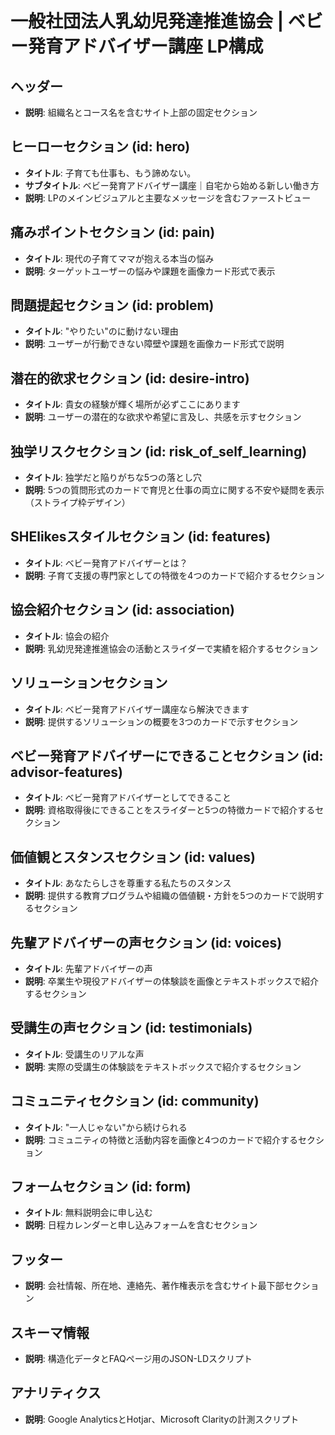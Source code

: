 # 一般社団法人乳幼児発達推進協会 | ベビー発育アドバイザー講座 LP構成

## ヘッダー
- **説明**: 組織名とコース名を含むサイト上部の固定セクション

## ヒーローセクション (id: hero)
- **タイトル**: 子育ても仕事も、もう諦めない。
- **サブタイトル**: ベビー発育アドバイザー講座｜自宅から始める新しい働き方
- **説明**: LPのメインビジュアルと主要なメッセージを含むファーストビュー

## 痛みポイントセクション (id: pain)
- **タイトル**: 現代の子育てママが抱える本当の悩み
- **説明**: ターゲットユーザーの悩みや課題を画像カード形式で表示

## 問題提起セクション (id: problem)
- **タイトル**: "やりたい"のに動けない理由
- **説明**: ユーザーが行動できない障壁や課題を画像カード形式で説明

## 潜在的欲求セクション (id: desire-intro)
- **タイトル**: 貴女の経験が輝く場所が必ずここにあります
- **説明**: ユーザーの潜在的な欲求や希望に言及し、共感を示すセクション

## 独学リスクセクション (id: risk_of_self_learning)
- **タイトル**: 独学だと陥りがちな5つの落とし穴
- **説明**: 5つの質問形式のカードで育児と仕事の両立に関する不安や疑問を表示（ストライプ枠デザイン）

## SHElikesスタイルセクション (id: features)
- **タイトル**: ベビー発育アドバイザーとは？
- **説明**: 子育て支援の専門家としての特徴を4つのカードで紹介するセクション

## 協会紹介セクション (id: association)
- **タイトル**: 協会の紹介
- **説明**: 乳幼児発達推進協会の活動とスライダーで実績を紹介するセクション

## ソリューションセクション
- **タイトル**: ベビー発育アドバイザー講座なら解決できます
- **説明**: 提供するソリューションの概要を3つのカードで示すセクション

## ベビー発育アドバイザーにできることセクション (id: advisor-features)
- **タイトル**: ベビー発育アドバイザーとしてできること
- **説明**: 資格取得後にできることをスライダーと5つの特徴カードで紹介するセクション

## 価値観とスタンスセクション (id: values)
- **タイトル**: あなたらしさを尊重する私たちのスタンス
- **説明**: 提供する教育プログラムや組織の価値観・方針を5つのカードで説明するセクション

## 先輩アドバイザーの声セクション (id: voices)
- **タイトル**: 先輩アドバイザーの声
- **説明**: 卒業生や現役アドバイザーの体験談を画像とテキストボックスで紹介するセクション

## 受講生の声セクション (id: testimonials)
- **タイトル**: 受講生のリアルな声
- **説明**: 実際の受講生の体験談をテキストボックスで紹介するセクション

## コミュニティセクション (id: community)
- **タイトル**: "一人じゃない"から続けられる
- **説明**: コミュニティの特徴と活動内容を画像と4つのカードで紹介するセクション

## フォームセクション (id: form)
- **タイトル**: 無料説明会に申し込む
- **説明**: 日程カレンダーと申し込みフォームを含むセクション

## フッター
- **説明**: 会社情報、所在地、連絡先、著作権表示を含むサイト最下部セクション

## スキーマ情報
- **説明**: 構造化データとFAQページ用のJSON-LDスクリプト

## アナリティクス
- **説明**: Google AnalyticsとHotjar、Microsoft Clarityの計測スクリプト 